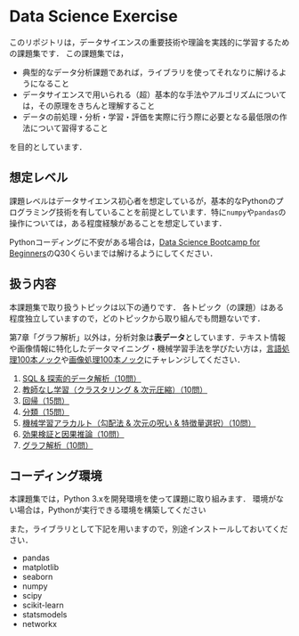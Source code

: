 # Data Science Exercise
このリポジトリは，データサイエンスの重要技術や理論を実践的に学習するための課題集です．
この課題集では，
* 典型的なデータ分析課題であれば，ライブラリを使ってそれなりに解けるようになること
* データサイエンスで用いられる（超）基本的な手法やアルゴリズムについては，その原理をきちんと理解すること
* データの前処理・分析・学習・評価を実際に行う際に必要となる最低限の作法について習得すること

を目的としています．


## 想定レベル
課題レベルはデータサイエンス初心者を想定しているが，基本的なPythonのプログラミング技術を有していることを前提としています．特に``numpy``や``pandas``の操作については，ある程度経験があることを想定しています．

Pythonコーディングに不安がある場合は，[Data Science Bootcamp for Beginners](https://github.com/trycycle/data-science-bootcamp)のQ30くらいまでは解けるようにしてください．


## 扱う内容
本課題集で取り扱うトピックは以下の通りです．
各トピック（の課題）はある程度独立していますので，どのトピックから取り組んでも問題ないです．

第7章「グラフ解析」以外は，分析対象は**表データ**としています．テキスト情報や画像情報に特化したデータマイニング・機械学習手法を学びたい方は，[言語処理100本ノック](https://nlp100.github.io/ja/)や[画像処理100本ノック](https://yoyoyo-yo.github.io/Gasyori100knock/)にチャレンジしてください．

1. [SQL & 探索的データ解析（10問）](/exploratory-data-analaysis.ipynb)
2. [教師なし学習（クラスタリング & 次元圧縮）（10問）](/unsupervised-learning.ipynb)
3. [回帰（15問）](/regression.ipynb)
4. [分類（15問）](/classification.ipynb)
5. [機械学習アラカルト（勾配法 & 次元の呪い & 特徴量選択）（10問）](/misc.ipynb)
6. [効果検証と因果推論（10問）](/causal-analysis.ipynb)
7. [グラフ解析（10問）](/graph-analysis.ipynb)



## コーディング環境
本課題集では，Python 3.xを開発環境を使って課題に取り組みます．
環境がない場合は，Pythonが実行できる環境を構築してください

また，ライブラリとして下記を用いますので，別途インストールしておいてください．
* pandas
* matplotlib
* seaborn
* numpy
* scipy
* scikit-learn
* statsmodels
* networkx


